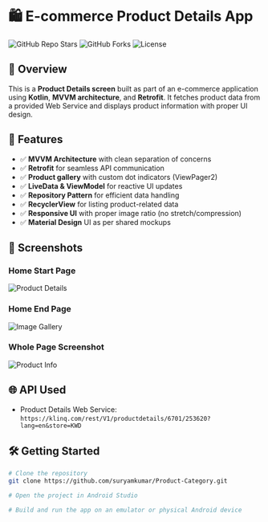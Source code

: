 # 🛍️ E-commerce Product Details App

![GitHub Repo Stars](https://img.shields.io/github/stars/suryamkumar/Product-Category?style=social)
![GitHub Forks](https://img.shields.io/github/forks/suryamkumar/Product-Category?style=social)
![License](https://img.shields.io/github/license/suryamkumar/Product-Category)

## 📜 Overview
This is a **Product Details screen** built as part of an e-commerce application using **Kotlin**, **MVVM architecture**, and **Retrofit**. It fetches product data from a provided Web Service and displays product information with proper UI design.

## 🚀 Features
- ✅ **MVVM Architecture** with clean separation of concerns  
- ✅ **Retrofit** for seamless API communication  
- ✅ **Product gallery** with custom dot indicators (ViewPager2)  
- ✅ **LiveData & ViewModel** for reactive UI updates  
- ✅ **Repository Pattern** for efficient data handling  
- ✅ **RecyclerView** for listing product-related data  
- ✅ **Responsive UI** with proper image ratio (no stretch/compression)  
- ✅ **Material Design** UI as per shared mockups

## 📸 Screenshots

### Home Start Page
![Product Details](screenshots/screen1.png)

### Home End Page
![Image Gallery](screenshots/screen2.png)

### Whole Page Screenshot
![Product Info](screenshots/screen3.png)

## 🌐 API Used
- Product Details Web Service:  
  `https://klinq.com/rest/V1/productdetails/6701/253620?lang=en&store=KWD`

## 🛠 Getting Started

```bash
# Clone the repository
git clone https://github.com/suryamkumar/Product-Category.git

# Open the project in Android Studio

# Build and run the app on an emulator or physical Android device

